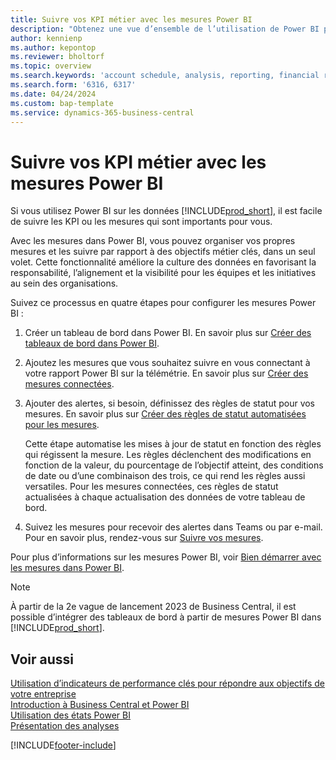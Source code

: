 ```yaml
---
title: Suivre vos KPI métier avec les mesures Power BI
description: "Obtenez une vue d’ensemble de l’utilisation de Power BI pour obtenir BI et des indicateurs de performance clés à partir de vos données Business\_Central."
author: kennienp
ms.author: kepontop
ms.reviewer: bholtorf
ms.topic: overview
ms.search.keywords: 'account schedule, analysis, reporting, financial report, business intelligence, KPI'
ms.search.form: '6316, 6317'
ms.date: 04/24/2024
ms.custom: bap-template
ms.service: dynamics-365-business-central
---
```


# <a name="track-your-business-kpis-with-power-bi-metrics"></a>Suivre vos KPI métier avec les mesures Power BI

Si vous utilisez Power BI sur les données [!INCLUDE[prod_short](includes/prod_short.md)], il est facile de suivre les KPI ou les mesures qui sont importants pour vous.

Avec les mesures dans Power BI, vous pouvez organiser vos propres mesures et les suivre par rapport à des objectifs métier clés, dans un seul volet. Cette fonctionnalité améliore la culture des données en favorisant la responsabilité, l’alignement et la visibilité pour les équipes et les initiatives au sein des organisations.

Suivez ce processus en quatre étapes pour configurer les mesures Power BI :

1. Créer un tableau de bord dans Power BI. En savoir plus sur [Créer des tableaux de bord dans Power BI](/power-bi/create-reports/service-goals-create).  
2. Ajoutez les mesures que vous souhaitez suivre en vous connectant à votre rapport Power BI sur la télémétrie. En savoir plus sur [Créer des mesures connectées](/power-bi/create-reports/service-goals-create-connected).  
3. Ajouter des alertes, si besoin, définissez des règles de statut pour vos mesures. En savoir plus sur [Créer des règles de statut automatisées pour les mesures](/power-bi/create-reports/service-metrics-status-rules).  

    Cette étape automatise les mises à jour de statut en fonction des règles qui régissent la mesure. Les règles déclenchent des modifications en fonction de la valeur, du pourcentage de l’objectif atteint, des conditions de date ou d’une combinaison des trois, ce qui rend les règles aussi versatiles. Pour les mesures connectées, ces règles de statut actualisées à chaque actualisation des données de votre tableau de bord.
4. Suivez les mesures pour recevoir des alertes dans Teams ou par e-mail. Pour en savoir plus, rendez-vous sur [Suivre vos mesures](/power-bi/create-reports/service-metrics-follow).  

Pour plus d’informations sur les mesures Power BI, voir [Bien démarrer avec les mesures dans Power BI](/power-bi/create-reports/service-goals-introduction).

> [!NOTE]
> À partir de la 2e vague de lancement 2023 de Business Central, il est possible d’intégrer des tableaux de bord à partir de mesures Power BI dans [!INCLUDE[prod_short](includes/prod_short.md)].

## <a name="see-also"></a>Voir aussi

[Utilisation d’indicateurs de performance clés pour répondre aux objectifs de votre entreprise](analytics-about-kpis.md)  
[Introduction à Business Central et Power BI](admin-powerbi.md)  
[Utilisation des états Power BI](across-working-with-powerbi.md)  
[Présentation des analyses](reports-bi-reporting.md)  

[!INCLUDE[footer-include](includes/footer-banner.md)]
